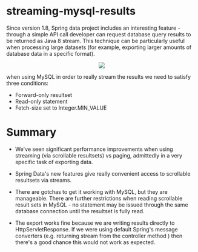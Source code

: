 # streaming-mysql-results

Since version 1.8, Spring data project includes an interesting feature - through a simple API call developer can request database query results to be returned as Java 8 stream. This technique can be particularly useful when processing large datasets (for example, exporting larger amounts of database data in a specific format).

<p align="center">
  <img src="https://github.com/uuhnaut69/streaming-mysql-results/blob/master/Screen%20Shot%202019-10-15%20at%205.36.52%20PM.png"/>
</p>

when using MySQL in order to really stream the results we need to satisfy three conditions:

- Forward-only resultset
- Read-only statement
- Fetch-size set to Integer.MIN_VALUE
# Summary
- We've seen significant performance improvements when using streaming (via scrollable resultsets) vs paging, admittedly in a very specific task of exporting data.

- Spring Data's new features give really convenient access to scrollable resultsets via streams.

- There are gotchas to get it working with MySQL, but they are manageable.
There are further restrictions when reading scrollable result sets in MySQL - no statement may be issued through the same database connection until the resultset is fully read.

- The export works fine because we are writing results directly to HttpServletResponse. If we were using default Spring's message converters (e.g. returning stream from the controller method ) then there's a good chance this would not work as expected.
